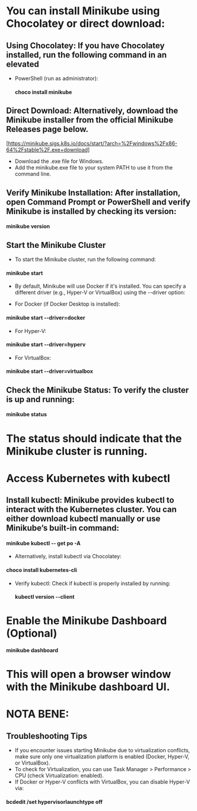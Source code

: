 # You can install Minikube using Chocolatey or direct download:

## Using Chocolatey: If you have Chocolatey installed, run the following command in an elevated
* PowerShell (run as administrator):
  
  #### choco install minikube

## Direct Download: Alternatively, download the Minikube installer from the official Minikube Releases page below.
[https://minikube.sigs.k8s.io/docs/start/?arch=%2Fwindows%2Fx86-64%2Fstable%2F.exe+download]

* Download the .exe file for Windows.
* Add the minikube.exe file to your system PATH to use it from the command line.

## Verify Minikube Installation: After installation, open Command Prompt or PowerShell and verify Minikube is installed by checking its version:

#### minikube version

## Start the Minikube Cluster
* To start the Minikube cluster, run the following command:

#### minikube start

* By default, Minikube will use Docker if it's installed. You can specify a different driver (e.g., Hyper-V or VirtualBox) using the --driver option:

* For Docker (if Docker Desktop is installed):

#### minikube start --driver=docker

* For Hyper-V:

#### minikube start --driver=hyperv

* For VirtualBox:

#### minikube start --driver=virtualbox

## Check the Minikube Status: To verify the cluster is up and running:

#### minikube status

# The status should indicate that the Minikube cluster is running.

# Access Kubernetes with kubectl

## Install kubectl: Minikube provides kubectl to interact with the Kubernetes cluster. You can either download kubectl manually or use Minikube’s built-in command:

#### minikube kubectl -- get po -A

* Alternatively, install kubectl via Chocolatey:

#### choco install kubernetes-cli

* Verify kubectl: Check if kubectl is properly installed by running:

  #### kubectl version --client

# Enable the Minikube Dashboard (Optional)

#### minikube dashboard

# This will open a browser window with the Minikube dashboard UI.

# NOTA BENE:

## Troubleshooting Tips
* If you encounter issues starting Minikube due to virtualization conflicts, make sure only one virtualization platform is enabled (Docker, Hyper-V, or VirtualBox).
* To check for Virtualization, you can use Task Manager > Performance > CPU (check Virtualization: enabled).
* If Docker or Hyper-V conflicts with VirtualBox, you can disable Hyper-V via:

#### bcdedit /set hypervisorlaunchtype off









